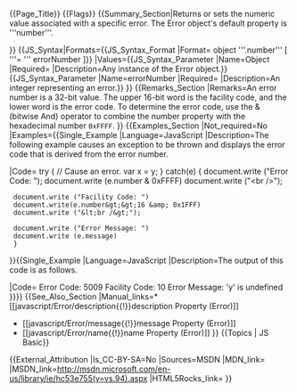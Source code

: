 {{Page_Title}}
{{Flags}}
{{Summary_Section|Returns or sets the numeric value associated with a specific error. The Error object's default property is '''number'''.

}}
{{JS_Syntax|Formats={{JS_Syntax_Format
|Format= object '''.number''' [ '''= ''' errorNumber ]}}
|Values={{JS_Syntax_Parameter
|Name=Object
|Required=
|Description=Any instance of the Error object.}}{{JS_Syntax_Parameter
|Name=errorNumber
|Required=
|Description=An integer representing an error.}}
}}
{{Remarks_Section
|Remarks=An error number is a 32-bit value. The upper 16-bit word is the facility code, and the lower word is the error code. To determine the error code, use the &amp; (bitwise And) operator to combine the number property with the hexadecimal number <code>0xFFFF</code>.
}}
{{Examples_Section
|Not_required=No
|Examples={{Single_Example
|Language=JavaScript
|Description=The following example causes an exception to be thrown and displays the error code that is derived from the error number.

|Code= try
     {
     // Cause an error.
     var x = y;
     }
 catch(e)
     {
     document.write ("Error Code: ");
     document.write (e.number &amp; 0xFFFF)
     document.write ("&lt;br /&gt;");
     
     document.write ("Facility Code: ")
     document.write(e.number&gt;&gt;16 &amp; 0x1FFF)
     document.write ("&lt;br /&gt;");
  
     document.write ("Error Message: ")
     document.write (e.message)
     }
}}{{Single_Example
|Language=JavaScript
|Description=The output of this code is as follows.

|Code= Error Code: 5009
 Facility Code: 10
 Error Message: 'y' is undefined
}}}}
{{See_Also_Section
|Manual_links=* [[javascript/Error/description{{!}}description Property (Error)]]
* [[javascript/Error/message{{!}}message Property (Error)]]
* [[javascript/Error/name{{!}}name Property (Error)]]
}}
{{Topics | JS Basic}}

{{External_Attribution
|Is_CC-BY-SA=No
|Sources=MSDN
|MDN_link=
|MSDN_link=http://msdn.microsoft.com/en-us/library/ie/hc53e755(v=vs.94).aspx
|HTML5Rocks_link=
}}